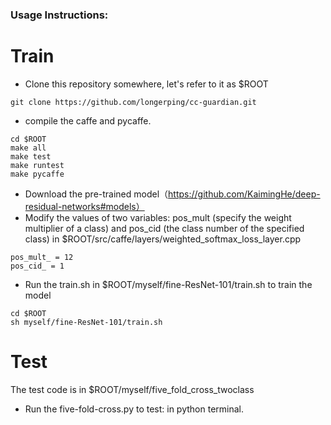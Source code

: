 ### Usage Instructions:
# Train
* Clone this repository somewhere, let's refer to it as $ROOT
```
git clone https://github.com/longerping/cc-guardian.git
```
* compile the caffe and pycaffe.
```
cd $ROOT
make all 
make test 
make runtest 
make pycaffe
```
* Download the pre-trained model（https://github.com/KaimingHe/deep-residual-networks#models）
* Modify the values of two variables: pos_mult (specify the weight multiplier of a class) and pos_cid (the class number of the specified class) in $ROOT/src/caffe/layers/weighted_softmax_loss_layer.cpp
```
pos_mult_ = 12
pos_cid_ = 1
```
* Run the train.sh in $ROOT/myself/fine-ResNet-101/train.sh to train the model
```
cd $ROOT
sh myself/fine-ResNet-101/train.sh
```

# Test

The test code is in $ROOT/myself/five_fold_cross_twoclass

* Run the five-fold-cross.py to test: in python terminal. 


